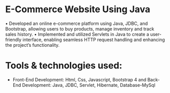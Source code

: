 # E-Commerce Website Using Java 
• Developed an online e-commerce platform using Java, JDBC, and Bootstrap, allowing users to buy products,
manage inventory and track sales history.
• Implemented and utilized Servlets in Java to create a user-friendly interface, enabling seamless HTTP request
handling and enhancing the project’s functionality.
# Tools & technologies used:
* Front-End Development: Html, Css, Javascript, Bootstrap 4 and
Back-End Development: Java, JDBC, Servlet, Hibernate, Database-MySql
